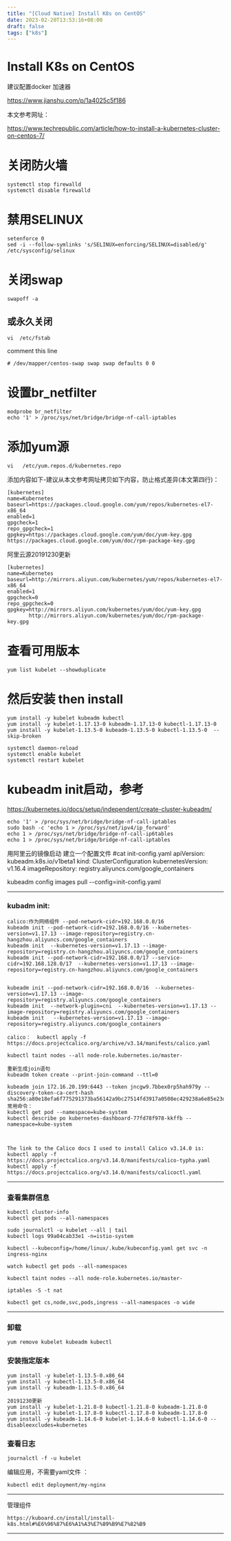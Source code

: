 ```yaml
---
title: "[Cloud Native] Install K8s on CentOS"
date: 2023-02-20T13:53:16+08:00
draft: false
tags: ["k8s"]
---
```

# Install K8s on CentOS

建议配置docker 加速器

https://www.jianshu.com/p/1a4025c5f186

本文参考网址：

https://www.techrepublic.com/article/how-to-install-a-kubernetes-cluster-on-centos-7/

# 关闭防火墙 
```
systemctl stop firewalld
systemctl disable firewalld 
```
# 禁用SELINUX 
```
setenforce 0
sed -i --follow-symlinks 's/SELINUX=enforcing/SELINUX=disabled/g' /etc/sysconfig/selinux
```
# 关闭swap
```
swapoff -a
```
## 或永久关闭
```
vi  /etc/fstab
``` 
comment this line
```
# /dev/mapper/centos-swap swap swap defaults 0 0
```

# 设置br_netfilter
```
modprobe br_netfilter
echo '1' > /proc/sys/net/bridge/bridge-nf-call-iptables
```
# 添加yum源
```
vi   /etc/yum.repos.d/kubernetes.repo
```
添加内容如下-建议从本文参考网址拷贝如下内容，防止格式差异(本文第四行)：
```
[kubernetes]
name=Kubernetes
baseurl=https://packages.cloud.google.com/yum/repos/kubernetes-el7-x86_64
enabled=1
gpgcheck=1
repo_gpgcheck=1
gpgkey=https://packages.cloud.google.com/yum/doc/yum-key.gpg
https://packages.cloud.google.com/yum/doc/rpm-package-key.gpg
```
阿里云源20191230更新
```
[kubernetes]
name=Kubernetes
baseurl=http://mirrors.aliyun.com/kubernetes/yum/repos/kubernetes-el7-x86_64
enabled=1
gpgcheck=0
repo_gpgcheck=0
gpgkey=http://mirrors.aliyun.com/kubernetes/yum/doc/yum-key.gpg
       http://mirrors.aliyun.com/kubernetes/yum/doc/rpm-package-key.gpg
```

# 查看可用版本
```
yum list kubelet --showduplicate
```
# 然后安装 then install
```
yum install -y kubelet kubeadm kubectl
yum install -y kubelet-1.17.13-0 kubeadm-1.17.13-0 kubectl-1.17.13-0
yum install -y kubelet-1.13.5-0 kubeadm-1.13.5-0 kubectl-1.13.5-0  --skip-broken

systemctl daemon-reload 
systemctl enable kubelet
systemctl restart kubelet
```

# kubeadm init启动，参考

https://kubernetes.io/docs/setup/independent/create-cluster-kubeadm/
```
echo '1' > /proc/sys/net/bridge/bridge-nf-call-iptables
sudo bash -c 'echo 1 > /proc/sys/net/ipv4/ip_forward'
echo 1 > /proc/sys/net/bridge/bridge-nf-call-ip6tables
echo 1 > /proc/sys/net/bridge/bridge-nf-call-iptables
```
用阿里云的镜像启动
建立一个配置文件
#cat init-config.yaml
apiVersion: kubeadm.k8s.io/v1beta1
kind: ClusterConfiguration
kubernetesVersion: v1.16.4
imageRepository: registry.aliyuncs.com/google_containers

kubeadm config images pull --config=init-config.yaml

---
### kubadm init:
```
calico:作为网络组件 --pod-network-cidr=192.168.0.0/16
kubeadm init --pod-network-cidr=192.168.0.0/16 --kubernetes-version=v1.17.13 --image-repository=registry.cn-hangzhou.aliyuncs.com/google_containers
kubeadm init  --kubernetes-version=v1.17.13 --image-repository=registry.cn-hangzhou.aliyuncs.com/google_containers
kubeadm init --pod-network-cidr=192.168.0.0/17 --service-cidr=192.168.128.0/17  --kubernetes-version=v1.17.13 --image-repository=registry.cn-hangzhou.aliyuncs.com/google_containers


kubeadm init --pod-network-cidr=192.168.0.0/16  --kubernetes-version=v1.17.13 --image-repository=registry.aliyuncs.com/google_containers
kubeadm init  --network-plugin=cni  --kubernetes-version=v1.17.13 --image-repository=registry.aliyuncs.com/google_containers
kubeadm init   --kubernetes-version=v1.17.13 --image-repository=registry.aliyuncs.com/google_containers

calico：  kubectl apply -f  https://docs.projectcalico.org/archive/v3.14/manifests/calico.yaml

kubectl taint nodes --all node-role.kubernetes.io/master-

重新生成join语句
kubeadm token create --print-join-command --ttl=0

kubeadm join 172.16.20.199:6443 --token jncgw9.7bbex0rp5hah979y --discovery-token-ca-cert-hash sha256:a80e18efa6f775291373ba56142a9bc27514fd3917a0508ec429238a6e85e23d
常用命令：
kubectl get pod --namespace=kube-system
kubectl describe po kubernetes-dashboard-77fd78f978-kkffb --namespace=kube-system



The link to the Calico docs I used to install Calico v3.14.0 is:
kubectl apply -f https://docs.projectcalico.org/v3.14.0/manifests/calico-typha.yaml
kubectl apply -f https://docs.projectcalico.org/v3.14.0/manifests/calicoctl.yaml
```

---


### 查看集群信息
```
kubectl cluster-info
kubectl get pods --all-namespaces

sudo journalctl -u kubelet --all | tail
kubectl logs 99a04cab33e1 -n=istio-system

kubectl --kubeconfig=/home/linux/.kube/kubeconfig.yaml get svc -n ingress-nginx

watch kubectl get pods --all-namespaces

kubectl taint nodes --all node-role.kubernetes.io/master-

iptables -S -t nat

kubectl get cs,node,svc,pods,ingress --all-namespaces -o wide 
```

---

### 卸载
```
yum remove kubelet kubeadm kubectl
```
### 安装指定版本
```
yum install -y kubelet-1.13.5-0.x86_64 
yum install -y kubectl-1.13.5-0.x86_64
yum install -y kubeadm-1.13.5-0.x86_64

20191230更新
yum install -y kubelet-1.21.8-0 kubectl-1.21.8-0 kubeadm-1.21.8-0
yum install -y kubelet-1.17.8-0 kubectl-1.17.8-0 kubeadm-1.17.8-0
yum install -y kubeadm-1.14.6-0 kubelet-1.14.6-0 kubectl-1.14.6-0 --disableexcludes=kubernetes
```
### 查看日志
```
journalctl -f -u kubelet
```


编辑应用，不需要yaml文件 ： 
```
kubectl edit deployment/my-nginx
```

---
管理组件 
```
https://kuboard.cn/install/install-k8s.html#%E6%96%87%E6%A1%A3%E7%89%B9%E7%82%B9
```
---

